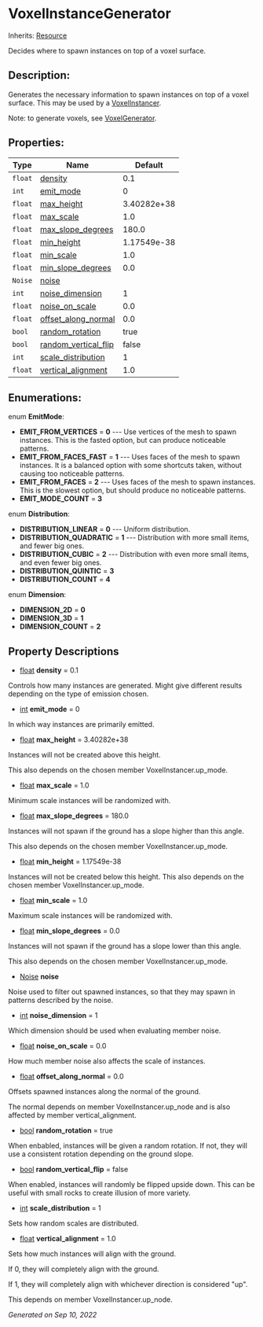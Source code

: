 # VoxelInstanceGenerator

Inherits: [Resource](https://docs.godotengine.org/en/stable/classes/class_resource.html)


Decides where to spawn instances on top of a voxel surface.

## Description: 

Generates the necessary information to spawn instances on top of a voxel surface. This may be used by a [VoxelInstancer](VoxelInstancer.md).

Note: to generate voxels, see [VoxelGenerator](VoxelGenerator.md).

## Properties: 


Type     | Name                                             | Default     
-------- | ------------------------------------------------ | ------------
`float`  | [density](#i_density)                            | 0.1         
`int`    | [emit_mode](#i_emit_mode)                        | 0           
`float`  | [max_height](#i_max_height)                      | 3.40282e+38 
`float`  | [max_scale](#i_max_scale)                        | 1.0         
`float`  | [max_slope_degrees](#i_max_slope_degrees)        | 180.0       
`float`  | [min_height](#i_min_height)                      | 1.17549e-38 
`float`  | [min_scale](#i_min_scale)                        | 1.0         
`float`  | [min_slope_degrees](#i_min_slope_degrees)        | 0.0         
`Noise`  | [noise](#i_noise)                                |             
`int`    | [noise_dimension](#i_noise_dimension)            | 1           
`float`  | [noise_on_scale](#i_noise_on_scale)              | 0.0         
`float`  | [offset_along_normal](#i_offset_along_normal)    | 0.0         
`bool`   | [random_rotation](#i_random_rotation)            | true        
`bool`   | [random_vertical_flip](#i_random_vertical_flip)  | false       
`int`    | [scale_distribution](#i_scale_distribution)      | 1           
`float`  | [vertical_alignment](#i_vertical_alignment)      | 1.0         
<p></p>

## Enumerations: 

enum **EmitMode**: 

- **EMIT_FROM_VERTICES** = **0** --- Use vertices of the mesh to spawn instances. This is the fasted option, but can produce noticeable patterns.
- **EMIT_FROM_FACES_FAST** = **1** --- Uses faces of the mesh to spawn instances. It is a balanced option with some shortcuts taken, without causing too noticeable patterns.
- **EMIT_FROM_FACES** = **2** --- Uses faces of the mesh to spawn instances. This is the slowest option, but should produce no noticeable patterns.
- **EMIT_MODE_COUNT** = **3**

enum **Distribution**: 

- **DISTRIBUTION_LINEAR** = **0** --- Uniform distribution.
- **DISTRIBUTION_QUADRATIC** = **1** --- Distribution with more small items, and fewer big ones.
- **DISTRIBUTION_CUBIC** = **2** --- Distribution with even more small items, and even fewer big ones.
- **DISTRIBUTION_QUINTIC** = **3**
- **DISTRIBUTION_COUNT** = **4**

enum **Dimension**: 

- **DIMENSION_2D** = **0**
- **DIMENSION_3D** = **1**
- **DIMENSION_COUNT** = **2**


## Property Descriptions

- [float](https://docs.godotengine.org/en/stable/classes/class_float.html)<span id="i_density"></span> **density** = 0.1

Controls how many instances are generated. Might give different results depending on the type of emission chosen.

- [int](https://docs.godotengine.org/en/stable/classes/class_int.html)<span id="i_emit_mode"></span> **emit_mode** = 0

In which way instances are primarily emitted.

- [float](https://docs.godotengine.org/en/stable/classes/class_float.html)<span id="i_max_height"></span> **max_height** = 3.40282e+38

Instances will not be created above this height.

This also depends on the chosen member VoxelInstancer.up_mode.

- [float](https://docs.godotengine.org/en/stable/classes/class_float.html)<span id="i_max_scale"></span> **max_scale** = 1.0

Minimum scale instances will be randomized with.

- [float](https://docs.godotengine.org/en/stable/classes/class_float.html)<span id="i_max_slope_degrees"></span> **max_slope_degrees** = 180.0

Instances will not spawn if the ground has a slope higher than this angle.

This also depends on the chosen member VoxelInstancer.up_mode.

- [float](https://docs.godotengine.org/en/stable/classes/class_float.html)<span id="i_min_height"></span> **min_height** = 1.17549e-38

Instances will not be created below this height. This also depends on the chosen member VoxelInstancer.up_mode.

- [float](https://docs.godotengine.org/en/stable/classes/class_float.html)<span id="i_min_scale"></span> **min_scale** = 1.0

Maximum scale instances will be randomized with.

- [float](https://docs.godotengine.org/en/stable/classes/class_float.html)<span id="i_min_slope_degrees"></span> **min_slope_degrees** = 0.0

Instances will not spawn if the ground has a slope lower than this angle.

This also depends on the chosen member VoxelInstancer.up_mode.

- [Noise](https://docs.godotengine.org/en/stable/classes/class_noise.html)<span id="i_noise"></span> **noise**

Noise used to filter out spawned instances, so that they may spawn in patterns described by the noise.

- [int](https://docs.godotengine.org/en/stable/classes/class_int.html)<span id="i_noise_dimension"></span> **noise_dimension** = 1

Which dimension should be used when evaluating member noise.

- [float](https://docs.godotengine.org/en/stable/classes/class_float.html)<span id="i_noise_on_scale"></span> **noise_on_scale** = 0.0

How much member noise also affects the scale of instances.

- [float](https://docs.godotengine.org/en/stable/classes/class_float.html)<span id="i_offset_along_normal"></span> **offset_along_normal** = 0.0

Offsets spawned instances along the normal of the ground.

The normal depends on member VoxelInstancer.up_node and is also affected by member vertical_alignment.

- [bool](https://docs.godotengine.org/en/stable/classes/class_bool.html)<span id="i_random_rotation"></span> **random_rotation** = true

When enbabled, instances will be given a random rotation. If not, they will use a consistent rotation depending on the ground slope.

- [bool](https://docs.godotengine.org/en/stable/classes/class_bool.html)<span id="i_random_vertical_flip"></span> **random_vertical_flip** = false

When enabled, instances will randomly be flipped upside down. This can be useful with small rocks to create illusion of more variety.

- [int](https://docs.godotengine.org/en/stable/classes/class_int.html)<span id="i_scale_distribution"></span> **scale_distribution** = 1

Sets how random scales are distributed.

- [float](https://docs.godotengine.org/en/stable/classes/class_float.html)<span id="i_vertical_alignment"></span> **vertical_alignment** = 1.0

Sets how much instances will align with the ground.

If 0, they will completely align with the ground.

If 1, they will completely align with whichever direction is considered "up".

This depends on member VoxelInstancer.up_node.

_Generated on Sep 10, 2022_
